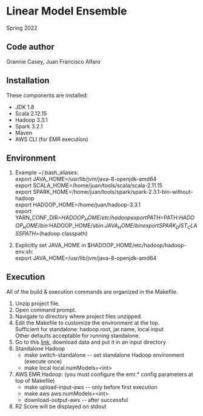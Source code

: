 # Linear Model Ensemble
Spring 2022

Code author
-----------
Grannie Casey, Juan Francisco Alfaro

Installation
------------
These components are installed:
- JDK 1.8
- Scala 2.12.15
- Hadoop 3.3.1
- Spark 3.2.1
- Maven
- AWS CLI (for EMR execution)

Environment
-----------
1) Example ~/.bash_aliases:  
   export JAVA_HOME=/usr/lib/jvm/java-8-openjdk-amd64  
   export SCALA_HOME=/home/juan/tools/scala/scala-2.11.15  
   export SPARK_HOME=/home/juan/tools/spark/spark-2.3.1-bin-without-hadoop  
   export HADOOP_HOME=/home/juan/hadoop-3.3.1  
   export YARN_CONF_DIR=$HADOOP_HOME/etc/hadoop  
   export PATH=$PATH:$HADOOP_HOME/bin:$HADOOP_HOME/sbin:$JAVA_HOME/bin
   export SPARK_DIST_CLASSPATH=$(hadoop classpath)


2) Explicitly set JAVA_HOME in $HADOOP_HOME/etc/hadoop/hadoop-env.sh:    
   export JAVA_HOME=/usr/lib/jvm/java-8-openjdk-amd64

Execution
---------
All of the build & execution commands are organized in the Makefile.
1) Unzip project file.
2) Open command prompt.
3) Navigate to directory where project files unzipped.
4) Edit the Makefile to customize the environment at the top.  
   Sufficient for standalone: hadoop.root, jar.name, local.input  
   Other defaults acceptable for running standalone.
5) Go to this [link](https://drive.google.com/file/d/1uPufGONV9_Crb16bewI00Tyz6fb_HQl2/view?usp=sharing), download data and put it in an input directory
6) Standalone Hadoop
    - make switch-standalone		-- set standalone Hadoop environment (execute once)
    - make local local.numModels=\<int>
7) AWS EMR Hadoop: (you must configure the emr.* config parameters at top of Makefile)
   - make upload-input-aws  -- only before first execution
   - make aws aws.numModels=\<int> 
   - download-output-aws			-- after successful
8) R2 Score will be displayed on stdout